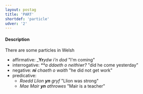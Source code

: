 ```yaml
---
layout: postag
title: 'PART'
shortdef: 'particle'
udver: '2'
---
```


#### Description

There are some particles in Welsh

* affirmative:  _**Yr**_ydw i'n dod_ "I'm coming"
* interrogative:  _**a ddaeth o neithiwr?_ "did he come yesterday"
* negative: _**ni** chaeth o waith_ "he did not get work"
* predicative:
  * _Roedd Llion **yn** gryf_ "Llion was strong"
  * _Mae Mair **yn** athrowes_ "Mair is a teacher"

<!-- Interlanguage links updated Po 6. listopadu 2023, 21:41:27 CET -->
